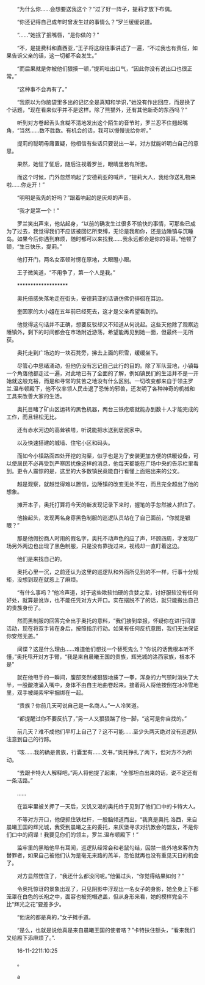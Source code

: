 　　“为什么你……会想要送我这个？”过了好一阵子，提莉才放下布偶。

　　“你还记得自己成年时曾发生过的事情么？”罗兰缓缓说道。

　　“……”她抿了抿嘴唇，“是你做的？”

　　“不，是提费科和嘉西亚，”王子将这段往事讲述了一遍，“不过我也有责任，如果告诉父亲的话，这一切都不会发生。”

　　“而后果就是你被他们狠揍一顿，”提莉吐出口气，“因此你没有说出口也很正常。”

　　“这种事不会再有了。”

　　“我原以为你脑袋里多出的记忆全是真知和学识，”她没有作出回应，而是换了个话题，“现在看来似乎并不是这样。除了熊猫外，还有其他新奇的东西吗？”

　　听到对方卷起舌头含糊不清地发出这个陌生的音节时，罗兰忍不住翘起嘴角，“当然……数不胜数。有机会的话，我可以慢慢说给你听。”

　　提莉的聪明毋庸置疑，他相信有些话只要说出一半，对方就能听明白自己的意思。

　　果然，她怔了怔后，随后注视着罗兰，眼睛里若有所思。

　　而这个时候，门外忽然响起了安德莉亚的喊声，“提莉大人，我给你送礼物来啦……你走开！”

　　“明明是我先的好吗？”跟着响起的是灰烬的声音。

　　“我才是第一个！”

　　罗兰笑出声来，他站起身，“以前的确发生过很多不愉快的事情，可那些已成为了过去，我觉得我们不应该被回忆所束缚，无论是我和你，还是边陲镇与沉睡岛。如果今后你遇到麻烦，随时都可以来找我……我永远都会是你的哥哥。”他顿了顿，“生日快乐，提莉。”

　　他打开门，两名女巫顿时愣在原地，大眼瞪小眼。

　　王子微笑道，“不用争了，第一个人是我。”

　　*******************

　　奥托倍感失落地走在街头，安德莉亚的话语仿佛仍徘徊在耳边。

　　奎因家的大小姐在五年前已经死去，这才是父亲希望看到的。

　　他觉得这句话并不正确，想要反驳却又不知道从何说起。这些天他除了观察边陲镇外，剩下的时间都会在市场附近游荡，希望能再见到她一面，但最终一无所获。

　　奥托走到广场边的一块石凳旁，拂去上面的积雪，缓缓坐下。

　　尽管心中思绪涌动，但他仍没有忘记自己此行的目的。除了军队营地，小镇每一个角落他都走过一遍，对此地已有了全面的了解，例如镇民们的生活并不是一开始就这般充裕，而是和寻常的贫苦之地没有什么区别。一切改变都来自于领主罗兰.温布顿殿下，他不仅率领人民击退了恐怖的邪兽，还发明了各种神奇的机械和工具来改善大家的生活。

　　奥托目睹了矿山区运转的黑色机器，两台三铁疙瘩就能办到数十人才能完成的工作，而且轻松无比。

　　还有赤水河边的高耸铁塔，听说能把水送到居民家中。

　　以及快速搭建的城墙、住宅小区和码头。

　　而如今小镇路面四处开挖的沟渠，似乎也是为了安装更加方便的供暖设备，可以使居民不必再受到严寒困扰像这样的消息，他每天都能在广场中央的告示栏里看到。更令人震惊的是，这里的大多数镇民竟能自行看懂上面贴出来的公文。

　　越是观察，就越觉得难以置信，边陲镇的改变无处不在，而且完全超出了他的想象。

　　摊开本子，奥托打算将今天的新发现记录下来时，握笔的手忽然被人抓住了。

　　他抬起头，发现两名身穿黑色制服的巡逻队员站在了自己面前，“你就是银眼？”

　　那是他假扮商人时用的假名字，奥托不动声色的应了声，环顾四周，才发现广场另外两边也出现了黑色制服，只是没有靠拢过来，视线却一直盯着这边。

　　他们是来找自己的。

　　奥托心里一沉，之前还认为这里的巡逻队和外面所见到的不一样，行事十分规矩，没想到现在就惹上了麻烦。

　　“有什么事吗？”他冷声道，对于这些欺软怕硬的贪婪之辈，讨好服软没有任何好处，就算是讹诈，也不能任凭对方大开口。实在摆脱不了的话，就只能搬出自己的贵族身份了。

　　然而黑制服的回答完全出乎奥托的意料，“我们接到举报，怀疑你在进行间谍活动，现在将双手背在身后，按照指示行动。如果有任何反抗意图，我们无法保证你安然无恙。”

　　间谍？这是什么理由……难道他们想找一个替死鬼么？“你说的话我根本听不懂，”奥托甩开对方手臂，“我是来自晨曦王国的贵族，辉光城的洛西家族，根本不是”

　　就在他甩手的一瞬间，腹部突然被狠狠地揍了一拳，浑身的力气顿时消失了大半，一股酸液涌入嘴中，身体不由自主地曲卷起来。接着两人将他按倒在冰冷雪地里，双手被绳索牢牢捆绑在一起。

　　“贵族？你前几天可说自己是一名商人。”一人冷笑道。

　　“都提醒过你不要反抗了，”另一人又狠狠踹了他一脚，“这可是你自找的。”

　　前几天？难不成他们早盯上自己了？这不可能……至少头两天绝对没有巡逻队注意到自己的行踪。

　　“咳……我的确是贵族，行囊里有……文书，”奥托挣扎了两下，但对方不为所动。

　　“去跟卡特大人解释吧，”两人将他提了起来，“全部坦白出来的话，说不定还有一条活路。”

　　……

　　在监牢里被关押了一天后，又饥又渴的奥托终于见到了他们口中的卡特大人。

　　不等对方开口，他便抓住铁栏杆，一股脑倾道而出，“我真是奥托.洛西，来自晨曦王国的辉光城，我受到晨曦之主的委托，来灰堡寻求对抗教会的盟友，不是你们口中的间谍！我要见你们的领主，罗兰.温布顿殿下！”

　　监牢里的黑暗他早有耳闻，巡逻队经常会和老鼠勾结，囚禁一些外地来客作为替罪者，如果自己被他们认为是毫无来路的羔羊，恐怕就再也没有重见天日的机会了。

　　对方显然愣住了，“我还什么都没问呢。”他偏过头，“你觉得结果如何？”

　　令奥托惊讶的景象出现了，只见阴影中浮现出一名女子的身影，她全身上下都笼罩在白色的长袍之中，面容也被兜帽遮盖，但从身形来看，她的模样完全不比“辉光之花”要差多少。

　　“他说的都是真的，”女子摊手道。

　　“是么，也就是说他真是来自晨曦王国的使者咯？”卡特扶住额头，“看来我们又给殿下添麻烦了。”.

　　16-11-2211:10:25

　　。

　　a

　　
